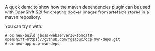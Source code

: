 A quick demo to show how the maven dependencies plugin can be used with OpenShift S2I for creating docker images from artefacts stored in a maven repository.

You can try it with:

    # oc new-build jboss-webserver30-tomcat8-openshift~https://github.com/fgiloux/ocp-mvn-deps.git
    # oc new-app ocp-mvn-deps
